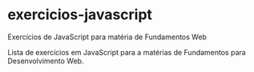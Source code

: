 # exercicios-javascript
Exercícios de JavaScript para matéria de Fundamentos Web


Lista de exercícios em JavaScript para a matérias de Fundamentos para Desenvolvimento Web.

